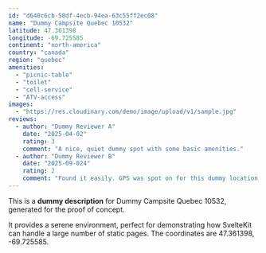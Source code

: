 ```yaml
---
id: "d640c6cb-50df-4ecb-94ea-63c55ff2ec08"
name: "Dummy Campsite Quebec 10532"
latitude: 47.361398
longitude: -69.725585
continent: "north-america"
country: "canada"
region: "quebec"
amenities:
  - "picnic-table"
  - "toilet"
  - "cell-service"
  - "ATV-access"
images:
  - "https://res.cloudinary.com/demo/image/upload/v1/sample.jpg"
reviews:
  - author: "Dummy Reviewer A"
    date: "2025-04-02"
    rating: 3
    comment: "A nice, quiet dummy spot with some basic amenities."
  - author: "Dummy Reviewer B"
    date: "2025-09-024"
    rating: 2
    comment: "Found it easily. GPS was spot on for this dummy location."
---
```


This is a **dummy description** for Dummy Campsite Quebec 10532, generated for the proof of concept.

It provides a serene environment, perfect for demonstrating how SvelteKit can handle a large number of static pages. The coordinates are 47.361398, -69.725585.
